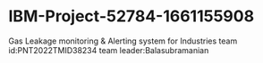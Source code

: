 # IBM-Project-52784-1661155908
Gas Leakage monitoring &amp; Alerting system for Industries
team id:PNT2022TMID38234
team leader:Balasubramanian

